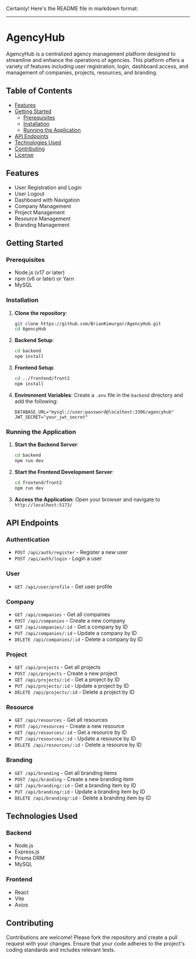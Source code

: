 Certainly! Here's the README file in markdown format:

---

# AgencyHub

AgencyHub is a centralized agency management platform designed to streamline and enhance the operations of agencies. This platform offers a variety of features including user registration, login, dashboard access, and management of companies, projects, resources, and branding.

## Table of Contents

- [Features](#features)
- [Getting Started](#getting-started)
  - [Prerequisites](#prerequisites)
  - [Installation](#installation)
  - [Running the Application](#running-the-application)
- [API Endpoints](#api-endpoints)
- [Technologies Used](#technologies-used)
- [Contributing](#contributing)
- [License](#license)

## Features

- User Registration and Login
- User Logout
- Dashboard with Navigation
- Company Management
- Project Management
- Resource Management
- Branding Management

## Getting Started

### Prerequisites

- Node.js (v17 or later)
- npm (v6 or later) or Yarn
- MySQL

### Installation

1. **Clone the repository**:
    ```sh
    git clone https://github.com/BrianKimurgor/AgencyHub.git
    cd AgencyHub
    ```

2. **Backend Setup**:
    ```sh
    cd backend
    npm install
    ```

3. **Frontend Setup**:
    ```sh
    cd ../frontend/front2
    npm install
    ```

4. **Environment Variables**:
    Create a `.env` file in the `backend` directory and add the following:
    ```plaintext
    DATABASE_URL="mysql://user:password@localhost:3306/agencyhub"
    JWT_SECRET="your_jwt_secret"
    ```

### Running the Application

1. **Start the Backend Server**:
    ```sh
    cd backend
    npm run dev
    ```

2. **Start the Frontend Development Server**:
    ```sh
    cd frontend/front2
    npm run dev
    ```

3. **Access the Application**:
    Open your browser and navigate to `http://localhost:5173/`

## API Endpoints

### Authentication
- `POST /api/auth/register` - Register a new user
- `POST /api/auth/login` - Login a user

### User
- `GET /api/user/profile` - Get user profile

### Company
- `GET /api/companies` - Get all companies
- `POST /api/companies` - Create a new company
- `GET /api/companies/:id` - Get a company by ID
- `PUT /api/companies/:id` - Update a company by ID
- `DELETE /api/companies/:id` - Delete a company by ID

### Project
- `GET /api/projects` - Get all projects
- `POST /api/projects` - Create a new project
- `GET /api/projects/:id` - Get a project by ID
- `PUT /api/projects/:id` - Update a project by ID
- `DELETE /api/projects/:id` - Delete a project by ID

### Resource
- `GET /api/resources` - Get all resources
- `POST /api/resources` - Create a new resource
- `GET /api/resources/:id` - Get a resource by ID
- `PUT /api/resources/:id` - Update a resource by ID
- `DELETE /api/resources/:id` - Delete a resource by ID

### Branding
- `GET /api/branding` - Get all branding items
- `POST /api/branding` - Create a new branding item
- `GET /api/branding/:id` - Get a branding item by ID
- `PUT /api/branding/:id` - Update a branding item by ID
- `DELETE /api/branding/:id` - Delete a branding item by ID

## Technologies Used

### Backend
- Node.js
- Express.js
- Prisma ORM
- MySQL

### Frontend
- React
- Vite
- Axios

## Contributing

Contributions are welcome! Please fork the repository and create a pull request with your changes. Ensure that your code adheres to the project's coding standards and includes relevant tests.
